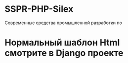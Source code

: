 # SSPR-PHP-Silex
Современные средства промышленной разработки по
# Нормальный шаблон Html смотрите в Django проекте
